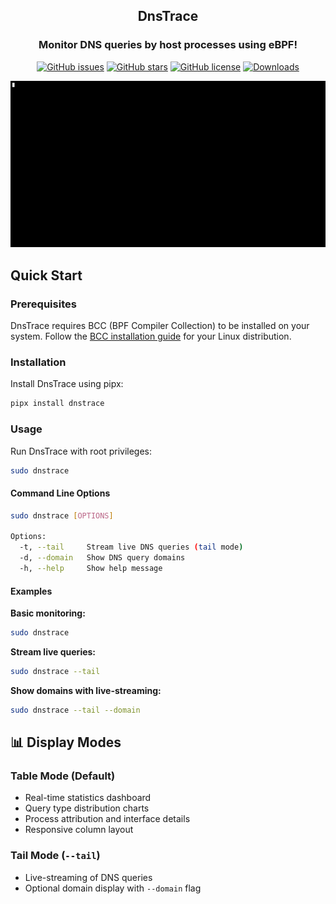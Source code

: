 <div align="center">
  <h2>DnsTrace</h2>
  <h3> Monitor DNS queries by host processes using eBPF!</h3>
  <a href="https://github.com/furkanonder/dnstrace/issues"><img alt="GitHub issues" src="https://img.shields.io/github/issues/furkanonder/dnstrace"></a>
  <a href="https://github.com/furkanonder/dnstrace/stargazers"><img alt="GitHub stars" src="https://img.shields.io/github/stars/furkanonder/dnstrace"></a>
  <a href="https://github.com/furkanonder/dnstrace/blob/main/LICENSE"><img alt="GitHub license" src="https://img.shields.io/github/license/furkanonder/dnstrace"></a>
  <a href="https://pepy.tech/project/dnstrace"><img alt="Downloads" src="https://pepy.tech/badge/dnstrace"></a>
</div>

![Demo](assets/demo.gif)

## Quick Start

### Prerequisites

DnsTrace requires BCC (BPF Compiler Collection) to be installed on your system. Follow the [BCC installation guide](https://github.com/iovisor/bcc/blob/master/INSTALL.md) for your Linux distribution.

### Installation

Install DnsTrace using pipx:

```bash
pipx install dnstrace
```

### Usage

Run DnsTrace with root privileges:

```bash
sudo dnstrace
```

#### Command Line Options

```bash
sudo dnstrace [OPTIONS]

Options:
  -t, --tail     Stream live DNS queries (tail mode)
  -d, --domain   Show DNS query domains
  -h, --help     Show help message
```

#### Examples

**Basic monitoring:**
```bash
sudo dnstrace
```

**Stream live queries:**
```bash
sudo dnstrace --tail
```

**Show domains with live-streaming:**
```bash
sudo dnstrace --tail --domain
```

## 📊 Display Modes

### Table Mode (Default)
- Real-time statistics dashboard
- Query type distribution charts
- Process attribution and interface details
- Responsive column layout

### Tail Mode (`--tail`)
- Live-streaming of DNS queries
- Optional domain display with `--domain` flag
